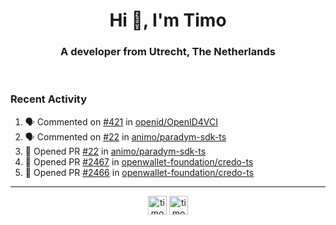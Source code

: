 <h1 align="center">Hi 👋, I'm Timo</h1>
<h3 align="center">A developer from Utrecht, The Netherlands</h3>
<br/>
<!-- https://github.com/rahuldkjain/github-profile-readme-generator --!>

<!--  <p align="left"><img src="https://github-readme-stats.vercel.app/api?username=timoglastra&show_icons=true&count_private=true&" alt="timoglastra" /></p> --!>

<!--
Github language stats
<p align="left"><img src="https://github-readme-stats.vercel.app/api/top-langs/?username=timoglastra&layout=compact" alt="timoglastra" /><p>
-->

<!-- Codestats language stats -->
<!-- <p align="left"><img src="https://codestats-readme.vercel.app/api/top-langs/?username=timoglastra&layout=compact&language_count=12" alt="timoglastra" /><p>    --!>
  
<h3>Recent Activity</h3>

<!--START_SECTION:activity-->
1. 🗣 Commented on [#421](https://github.com/openid/OpenID4VCI/issues/421#issuecomment-3438647647) in [openid/OpenID4VCI](https://github.com/openid/OpenID4VCI)
2. 🗣 Commented on [#22](https://github.com/animo/paradym-sdk-ts/pull/22#issuecomment-3436623233) in [animo/paradym-sdk-ts](https://github.com/animo/paradym-sdk-ts)
3. 💪 Opened PR [#22](undefined) in [animo/paradym-sdk-ts](https://github.com/animo/paradym-sdk-ts)
4. 💪 Opened PR [#2467](undefined) in [openwallet-foundation/credo-ts](https://github.com/openwallet-foundation/credo-ts)
5. 💪 Opened PR [#2466](undefined) in [openwallet-foundation/credo-ts](https://github.com/openwallet-foundation/credo-ts)
<!--END_SECTION:activity-->

---

<p align="center">
<a href="https://twitter.com/timoglastra" target="blank"><img align="center" src="https://cdn.jsdelivr.net/npm/simple-icons@3.0.1/icons/twitter.svg" alt="timoglastra" height="30" width="30" /></a>
<a href="https://linkedin.com/in/timoglastra" target="blank"><img align="center" src="https://cdn.jsdelivr.net/npm/simple-icons@3.0.1/icons/linkedin.svg" alt="timoglastra" height="30" width="30" /></a>
</p>



